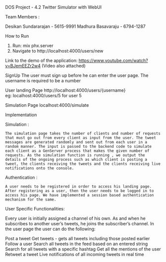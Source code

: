 DOS Project - 4.2
Twitter Simulator with WebUI

Team Members : 

Desikan Sundararajan - 5615-9991
Madhura Basavaraju - 6794-1287

How to Run

1) Run: mix phx.server
2) Navigate to http://localhost:4000/users/new

Link to the demo of the application: https://www.youtube.com/watch?v=BJemEEZr2w4
(Video also attached)

SignUp 
The user must sign up before he can enter the user page.
The username is required to be a number

User landing Page
http://localhost:4000/users/{username}   
eg: localhost:4000/users/5 for user 5

Simulation Page
localhost:4000/simulate


Implementation

Simulation :

	The simulation page takes the number of clients and number of requests that must go out from every client as input from the user. The tweet messages are generated randomly and sent out from each user in a random manner. The input is passed to the backend code to simulate each client as a GenServer process that makes the given number of requests. As the simulation function is running , we output the details of the ongoing process such as which client is posting a tweet, the clients receiving the tweets and the clients receiving live notifications onto the console.


Authentication :

	A user needs to be registered in order to access his landing page. After registering as a user, then the user needs to be logged in to access his page. We have implemented a session based authentication mechanism for the same. 

User Specific Functionalities:

  Every user is initially assigned a channel of his own. As and when he subscribes to another user’s tweets, he joins the subscriber’s channel.
  In the user page the user can do the following: 

  Post a tweet
  Get tweets -  gets all tweets including those posted earlier
  Follow a user
  Search all tweets in the  feed based on an entered string
  Search for all tweets with a specific hashtag
  Get all the mentions of the user
  Retweet a tweet
  Live notifications of all incoming tweets in real time
